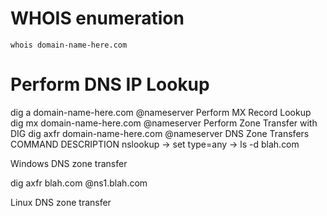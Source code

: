 # WHOIS enumeration
```
whois domain-name-here.com 
```
# Perform DNS IP Lookup
dig a domain-name-here.com @nameserver 
Perform MX Record Lookup
dig mx domain-name-here.com @nameserver
Perform Zone Transfer with DIG
dig axfr domain-name-here.com @nameserver
DNS Zone Transfers
COMMAND	DESCRIPTION
nslookup -> set type=any -> ls -d blah.com

Windows DNS zone transfer

dig axfr blah.com @ns1.blah.com

Linux DNS zone transfer
